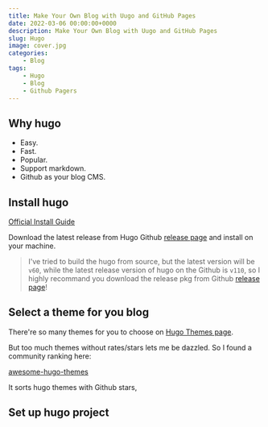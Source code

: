 ```yaml
---
title: Make Your Own Blog with Uugo and GitHub Pages
date: 2022-03-06 00:00:00+0000
description: Make Your Own Blog with Uugo and GitHub Pages
slug: Hugo
image: cover.jpg
categories:
    - Blog
tags:
    - Hugo
    - Blog
    - Github Pagers
---
```


## Why hugo

- Easy.
- Fast.
- Popular.
- Support markdown.
- Github as your blog CMS.

## Install hugo

[Official Install Guide](https://gohugo.io/installation/)

Download the latest release from Hugo Github [release page](https://github.com/gohugoio/hugo/releases) and install on your machine.

> I've tried to build the hugo from source, but the latest version will be `v60`, while the latest
release version of hugo on the Github is `v110`, so I highly recommand you download the release pkg
from Github [release page](https://github.com/gohugoio/hugo/releases)!


## Select a theme for you blog

There're so many themes for you to choose on [Hugo Themes page](https://themes.gohugo.io/).

But too much themes without rates/stars lets me be dazzled. So I found a community ranking here: 

[awesome-hugo-themes](https://github.com/QIN2DIM/awesome-hugo-themes)

It sorts hugo themes with Github stars, 

## Set up hugo project

